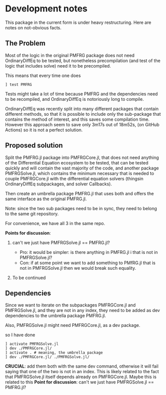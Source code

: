 # Development notes

This package in the current form is under heavy restructuring.
Here are notes on not-obvious facts.

## The Problem
Most of the logic in the original PMFRG package
does not need OrdinaryDiffEq to be tested,
but nonetheless precompilation 
(and test of the logic that includes solve)
need it to be precompiled.

This means that every time one does 
```
] test PMFRG
```

Tests might take a lot of time because PMFRG
and the dependencies need to be recompiled,
and OrdinaryDiffEq is notoriously long to compile.

OrdinaryDiffEq was recently split into many different packages
that contain different methods,
so that it is possible to include only the sub-package 
that contains the method of interest,
and this saves some compilation time.
However this approach seem to save only 3m17s 
out of 18m52s, 
(on GitHub Actions)
so it is not a perfect solution.

## Proposed solution

Split the PMFRG.jl package into PMFRGCore.jl,
that does not need anything 
of the Differential Equation ecosystem 
to be tested,
that can be tested quickly 
and will contain the vast majority of the code,
and another package PMFRGSolve.jl,
which contains the minimum necessary
that is needed to couple PMFRGCore.jl
with the differential equation solvers
(thingsin OrdinaryDiffEq subpackages,
and solver Callbacks).

Then create an umbrella package
PMFRG.jl that uses both and offers 
the same interface as the original PMFRG.jl.

Note: since the two sub packages need to be in sync,
they need to belong to the same git repository.

For convenience, we have all 3 in the same repo.

**Points for discussion**:
1. can't we just have PMFRGSolve.jl == PMFRG.jl?  
   - Pro: it would be simpler: is there anything in PMFRG.jl i
     that is not in PMFRGSolve.jl?
   - Con: if at some point we want to add something 
     to PMfRG.jl
     that is not in PMFRGSolve.jl 
     then we would break such equality.
     
 2. To be continued


## Dependencies

Since we want to iterate on the subpackages 
PMFRGCore.jl and PMFRGSolve.jl,
and they are not in any index,
they need to be added as dev dependencies 
to the umbrella package PMFRG.jl.

Also, PMFRGSolve.jl might need PMFRGCore.jl,
as a dev package.

so I have done
```
] activate PMFRGSolve.jl
] dev ./PMFRGCore.jl/
] activate . # meaning, the umbrella package
] dev ./PMFRGCore.jl/ ./PMFRGSolve.jl/ 
```

**CRUCIAL**: add them both with the same dev command,
otherwise it will fail saying that one of the two is not in an index.
This is likely related to the fact that PMFRGSolve.jl
itself depends already on PMFRGCore.jl. 
Maybe this is related to this **Point for discussion**: 
can't we just have PMFRGSolve.jl == PMFRG.jl?
